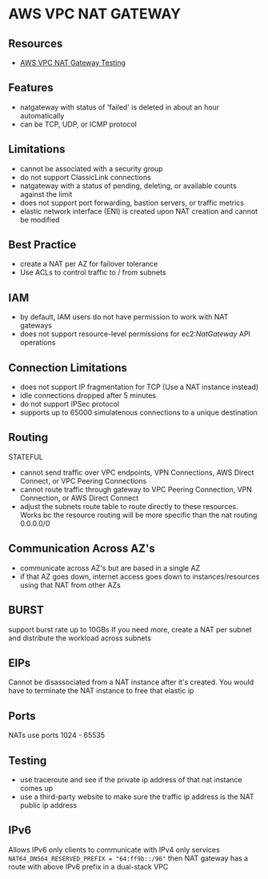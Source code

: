 # AWS VPC NAT GATEWAY

## Resources

- [AWS VPC NAT Gateway Testing](https://docs.aws.amazon.com/vpc/latest/userguide/vpc-nat-gateway.html#nat-gateway-testing)

## Features

- natgateway with status of 'failed' is deleted in about an hour automatically
- can be TCP, UDP, or ICMP protocol

## Limitations

- cannot be associated with a security group
- do not support ClassicLink connections
- natgateway with a status of pending, deleting, or available counts against the
  limit
- does not support port forwarding, bastion servers, or traffic metrics
- elastic network interface (ENI) is created upon NAT creation and cannot be modified

## Best Practice

- create a NAT per AZ for failover tolerance
- Use ACLs to control traffic to / from subnets

## IAM

- by default, IAM users do not have permission to work with NAT gateways
- does not support resource-level permissions for ec2:_NatGateway_ API operations

## Connection Limitations

- does not support IP fragmentation for TCP (Use a NAT instance instead)
- idle connections dropped after 5 minutes
- do not support IPSec protocol
- supports up to 65000 simulatenous connections to a unique destination

## Routing

STATEFUL

- cannot send traffic over VPC endpoints, VPN Connections, AWS Direct Connect, or VPC Peering Connections
- cannot route traffic through gateway to VPC Peering Connection, VPN Connection, or AWS Direct Connect
- adjust the subnets route table to route directly to these resources. Works bc the resource routing will be more specific than the nat routing 0.0.0.0/0

## Communication Across AZ's

- communicate across AZ's but are based in a single AZ
- if that AZ goes down, internet access goes down to instances/resources using
  that NAT from other AZs

## BURST

support burst rate up to 10GBs
If you need more, create a NAT per subnet and distribute the workload across
subnets

## EIPs

Cannot be disassociated from a NAT instance after it's created. You would have
to terminate the NAT instance to free that elastic ip

## Ports

NATs use ports 1024 - 65535

## Testing

- use traceroute and see if the private ip address of that nat instance comes up
- use a third-party website to make sure the traffic ip address is the NAT
  public ip address

## IPv6
Allows IPv6 only clients to communicate with IPv4 only services
`NAT64_DNS64_RESERVED_PREFIX = "64:ff9b::/96"`
then NAT gateway has a route with above IPv6 prefix in a dual-stack VPC
